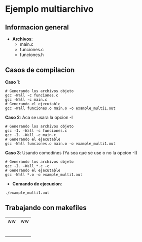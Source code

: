 # Ejemplo multiarchivo

## Informacion general

* **Archivos**: 
  - main.c
  - funciones.c
  - funciones.h
  
## Casos de compilacion ##  
  
**Caso 1**:

```
# Generando los archivos objeto
gcc -Wall -c funciones.c
gcc -Wall -c main.c
# Generando el ejecutable
gcc -Wall funciones.o main.o -o example_multi1.out
```

**Caso 2**: Aca se usara la opcion -I

```
# Generando los archivos objeto
gcc -I. -Wall -c funciones.c
gcc -I. -Wall -c main.c
# Generando el ejecutable
gcc -Wall funciones.o main.o -o example_multi1.out
```

**Caso 3**: Usando comodines (Ya sea que se use o no la opcion -I)

```
# Generando los archivos objeto
gcc -I. -Wall *.c -c 
# Generando el ejecutable
gcc -Wall *.o -o example_multi1.out
```

* **Comando de ejecucion**:

```
./example_multi1.out
```

## Trabajando con makefiles

<table >
	<tbody>
		<tr>
			<td> ww</td>
			<td>ww </td>
		</tr>
		<tr>
			<td> </td>
			<td> </td>
		</tr>
		<tr>
			<td> </td>
			<td> </td>
		</tr>
		<tr>
			<td> </td>
			<td> </td>
		</tr>
		<tr>
			<td> </td>
			<td> </td>
		</tr>
		<tr>
			<td> </td>
			<td> </td>
		</tr>
		<tr>
			<td> </td>
			<td> </td>
		</tr>
	</tbody>
</table>
